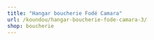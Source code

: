 ```yaml
---
title: "Hangar boucherie Fodé Camara"
url: /koundou/hangar-boucherie-fode-camara-3/
shop: boucherie
---
```

